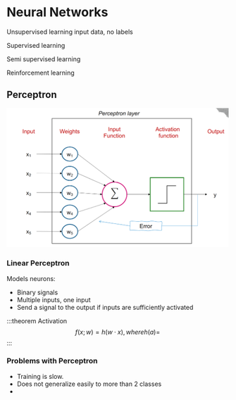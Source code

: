 # Neural Networks

Unsupervised learning
input data, no labels

Supervised learning

Semi supervised learning

Reinforcement learning

## Perceptron

![perceptron](../../img/perceptron.png)

### Linear Perceptron
Models neurons:
+ Binary signals
+ Multiple inputs, one input
+ Send a signal to the output if inputs are sufficiently activated

:::theorem Activation
$$f(x;w) = h(w\cdot x), where h(a) = $$
:::

### Problems with Perceptron

+ Training is slow.
+ Does not generalize easily to more than 2 classes
+ 